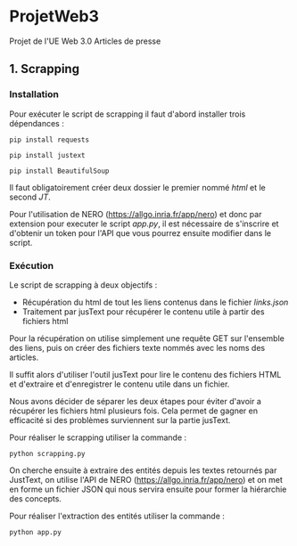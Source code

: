# ProjetWeb3

Projet de l'UE Web 3.0
Articles de presse

## 1. Scrapping

### Installation

Pour exécuter le script de scrapping il faut d'abord installer trois dépendances : 

```shell script
pip install requests
```

```shell script
pip install justext
```

```shell script
pip install BeautifulSoup
```

Il faut obligatoirement créer deux dossier le premier nommé *html* et le second *JT*.

Pour l'utilisation de NERO (https://allgo.inria.fr/app/nero) et donc par extension pour executer le script *app.py*,
il est nécessaire de s'inscrire et d'obtenir un token pour l'API que vous pourrez ensuite modifier dans le script.

### Exécution

Le script de scrapping à deux objectifs :
- Récupération du html de tout les liens contenus dans le fichier *links.json*
- Traitement par jusText pour récupérer le contenu utile à partir des fichiers html

Pour la récupération on utilise simplement une requête GET sur l'ensemble des liens, 
puis on créer des fichiers texte nommés avec les noms des articles.

Il suffit alors d'utiliser l'outil jusText pour lire le contenu des fichiers HTML et d'extraire et d'enregistrer le contenu utile dans un fichier.

Nous avons décider de séparer les deux étapes pour éviter d'avoir a récupérer les fichiers html plusieurs fois. 
Cela permet de gagner en efficacité si des problèmes surviennent sur la partie jusText.

Pour réaliser le scrapping utiliser la commande :

```shell script
python scrapping.py
```

On cherche ensuite à extraire des entités depuis les textes retournés par JustText, on utilise l'API de NERO 
(https://allgo.inria.fr/app/nero) et on met en forme un fichier JSON qui nous servira ensuite pour former la 
hiérarchie des concepts.

Pour réaliser l'extraction des entités utiliser la commande :
```shell script
python app.py
```